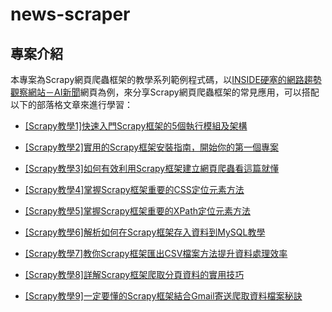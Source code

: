 # news-scraper #

## 專案介紹 ##

本專案為Scrapy網頁爬蟲框架的教學系列範例程式碼，以[INSIDE硬塞的網路趨勢觀察網站－AI新聞](https://www.inside.com.tw/tag/ai)網頁為例，來分享Scrapy網頁爬蟲框架的常見應用，可以搭配以下的部落格文章來進行學習：

* [[Scrapy教學1]快速入門Scrapy框架的5個執行模組及架構](https://www.learncodewithmike.com/2020/12/python-scrapy-architecture.html)

* [[Scrapy教學2]實用的Scrapy框架安裝指南，開始你的第一個專案](https://www.learncodewithmike.com/2020/12/scrapy-installation.html)

* [[Scrapy教學3]如何有效利用Scrapy框架建立網頁爬蟲看這篇就懂](https://www.learncodewithmike.com/2021/01/scrapy-create-spider.html)

* [[Scrapy教學4]掌握Scrapy框架重要的CSS定位元素方法](https://www.learncodewithmike.com/2021/01/scrapy-css-selectors.html)

* [[Scrapy教學5]掌握Scrapy框架重要的XPath定位元素方法](https://www.learncodewithmike.com/2021/01/scrapy-xpath-selectors.html)

* [[Scrapy教學6]解析如何在Scrapy框架存入資料到MySQL教學](https://www.learncodewithmike.com/2021/01/writing-data-to-mysql-in-scrapy.html)

* [[Scrapy教學7]教你Scrapy框架匯出CSV檔案方法提升資料處理效率](https://www.learncodewithmike.com/2021/01/scrapy-export-csv-files.html)

* [[Scrapy教學8]詳解Scrapy框架爬取分頁資料的實用技巧](https://www.learncodewithmike.com/2021/02/scraping-multiple-pages-with-scrapy.html)

* [[Scrapy教學9]一定要懂的Scrapy框架結合Gmail寄送爬取資料檔案秘訣](https://www.learncodewithmike.com/2021/02/scrapy-sending-gmail.html)


